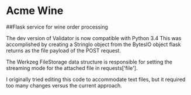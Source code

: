 <h1 text_align="center">Acme Wine</h1>
##Flask service for wine order processing

The dev version of Validator is now compatible with Python 3.4
This was accomplished by creating a StringIo object from the BytesIO object flask returns as the file payload 
of the POST request.

The Werkzeg FileStorage data structure is responsible for setting the streaming mode for the attached file in requests['file'].

I originally tried editing this code to accommodate text files, but it required too many changes versus the current approach.
